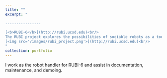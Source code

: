```yaml
---
title: ""
excerpt: "  
  
----------------

[<b>RUBI-6</b>](http://rubi.ucsd.edu)<br/>
The RUBI project explores the possibilities of sociable robots as a tool for education and enrichment for toddlers in early childhood education environments.<br/>
[<img src='/images/rubi_project.png'>](http://rubi.ucsd.edu)<br/>
"
collection: portfolio
---
```


I work as the robot handler for RUBI-6 and assist in documentation, maintenance, and demoing.
